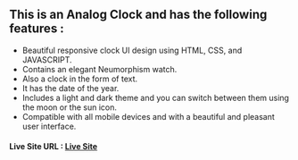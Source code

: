 ## This is an Analog Clock and has the following features :
- Beautiful responsive clock UI design using HTML, CSS, and JAVASCRIPT.
- Contains an elegant Neumorphism watch.
- Also a clock in the form of text.
- It has the date of the year.
- Includes a light and dark theme and you can switch between them using the moon or the sun icon.
- Compatible with all mobile devices and with a beautiful and pleasant user interface.
#### Live Site URL : <a href="https://abdelrahmanalsayed.github.io/Analog_Clock/" target="_blank">Live Site</a>
